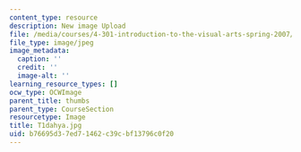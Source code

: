 ```yaml
---
content_type: resource
description: New image Upload
file: /media/courses/4-301-introduction-to-the-visual-arts-spring-2007/b76695d37ed71462c39cbf13796c0f20_T1dahya.jpg
file_type: image/jpeg
image_metadata:
  caption: ''
  credit: ''
  image-alt: ''
learning_resource_types: []
ocw_type: OCWImage
parent_title: thumbs
parent_type: CourseSection
resourcetype: Image
title: T1dahya.jpg
uid: b76695d3-7ed7-1462-c39c-bf13796c0f20
---
```

